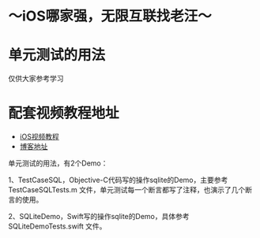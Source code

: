 # ～iOS哪家强，无限互联找老汪～
# 单元测试的用法
仅供大家参考学习

# 配套视频教程地址
-  [iOS视频教程](http://www.iphonetrain.com/video/)
-  [博客地址](http://blog.csdn.net/jaywon)


单元测试的用法，有2个Demo：

1、TestCaseSQL，Objective-C代码写的操作sqlite的Demo，主要参考 TestCaseSQLTests.m 文件，单元测试每一个断言都写了注释，也演示了几个断言的使用。

2、SQLiteDemo，Swift写的操作sqlite的Demo，具体参考 SQLiteDemoTests.swift 文件。